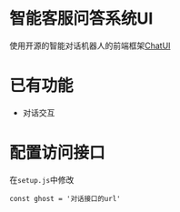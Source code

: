 # 智能客服问答系统UI

使用开源的智能对话机器人的前端框架[ChatUI](https://chatui.io/)

# 已有功能

- 对话交互

# 配置访问接口

在`setup.js`中修改

```
const ghost = '对话接口的url'
```
